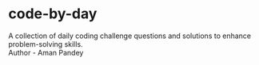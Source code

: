 # code-by-day
A collection of daily coding challenge questions and solutions to enhance problem-solving skills.
<br>
Author - Aman Pandey

